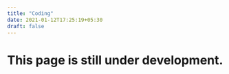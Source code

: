 ```yaml
---
title: "Coding"
date: 2021-01-12T17:25:19+05:30
draft: false
---
```


# This page is still under development.

